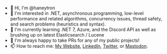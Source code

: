 - 👋 Hi, I'm @haneytron
- 👀 I'm interested in .NET, asynchronous programming, low-level performance and related algorithms, concurrency issues, thread safety, and search problems (heuristics and syntax).
- 🌱 I'm currently learning .NET 7, Azure, and the Discord API as well as brushing up on latest Elasticsearch / Lucene
- 💞️ I'm always happy to take PRs for any of my public projects!
- 📫 How to reach me: [My Website](https://www.davidhaney.io), [LinkedIn](https://www.linkedin.com/in/davidahaney), [Twitter](https://www.twitter.com/haneytron), or [Mastodon](https://hachyderm.io/@haney).

<!---
haneytron/haneytron is a ✨ special ✨ repository because its `README.md` (this file) appears on your GitHub profile.
You can click the Preview link to take a look at your changes.
--->
